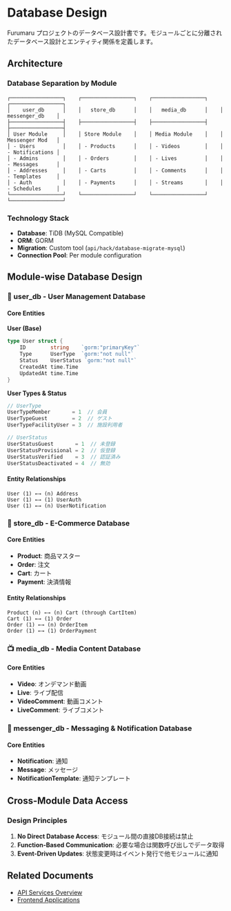 # Database Design

Furumaru プロジェクトのデータベース設計書です。モジュールごとに分離されたデータベース設計とエンティティ関係を定義します。

## Architecture

### Database Separation by Module

```
┌─────────────────┐    ┌─────────────────┐    ┌─────────────────┐    ┌─────────────────┐
│    user_db      │    │   store_db      │    │   media_db      │    │ messenger_db    │
├─────────────────┤    ├─────────────────┤    ├─────────────────┤    ├─────────────────┤
│ User Module     │    │ Store Module    │    │ Media Module    │    │ Messenger Mod   │
│ - Users         │    │ - Products      │    │ - Videos        │    │ - Notifications │
│ - Admins        │    │ - Orders        │    │ - Lives         │    │ - Messages      │
│ - Addresses     │    │ - Carts         │    │ - Comments      │    │ - Templates     │
│ - Auth          │    │ - Payments      │    │ - Streams       │    │ - Schedules     │
└─────────────────┘    └─────────────────┘    └─────────────────┘    └─────────────────┘
```

### Technology Stack
- **Database**: TiDB (MySQL Compatible)
- **ORM**: GORM
- **Migration**: Custom tool (`api/hack/database-migrate-mysql`)
- **Connection Pool**: Per module configuration

## Module-wise Database Design

### 👤 user_db - User Management Database

#### Core Entities

**User (Base)**
```go
type User struct {
    ID        string    `gorm:"primaryKey"`
    Type      UserType  `gorm:"not null"`
    Status    UserStatus `gorm:"not null"`
    CreatedAt time.Time
    UpdatedAt time.Time
}
```

**User Types & Status**
```go
// UserType
UserTypeMember       = 1  // 会員
UserTypeGuest        = 2  // ゲスト
UserTypeFacilityUser = 3  // 施設利用者

// UserStatus  
UserStatusGuest       = 1  // 未登録
UserStatusProvisional = 2  // 仮登録
UserStatusVerified    = 3  // 認証済み
UserStatusDeactivated = 4  // 無効
```

#### Entity Relationships
```
User (1) ←→ (n) Address
User (1) ←→ (1) UserAuth  
User (1) ←→ (n) UserNotification
```

### 🛒 store_db - E-Commerce Database

#### Core Entities
- **Product**: 商品マスター
- **Order**: 注文
- **Cart**: カート
- **Payment**: 決済情報

#### Entity Relationships
```
Product (n) ←→ (n) Cart (through CartItem)
Cart (1) ←→ (1) Order
Order (1) ←→ (n) OrderItem  
Order (1) ←→ (1) OrderPayment
```

### 📺 media_db - Media Content Database

#### Core Entities
- **Video**: オンデマンド動画
- **Live**: ライブ配信
- **VideoComment**: 動画コメント
- **LiveComment**: ライブコメント

### 💬 messenger_db - Messaging & Notification Database

#### Core Entities
- **Notification**: 通知
- **Message**: メッセージ
- **NotificationTemplate**: 通知テンプレート

## Cross-Module Data Access

### Design Principles
1. **No Direct Database Access**: モジュール間の直接DB接続は禁止
2. **Function-Based Communication**: 必要な場合は関数呼び出しでデータ取得
3. **Event-Driven Updates**: 状態変更時はイベント発行で他モジュールに通知

## Related Documents

- [API Services Overview](./api-services-overview.md)
- [Frontend Applications](./frontend-applications.md)